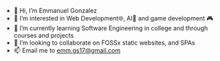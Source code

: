 - 👋 Hi, I’m Emmanuel Gonzalez
- 👀 I’m interested in Web Development🌐, AI🤖 and game development 🎮
- 🌱 I’m currently learning Software Engineering in college and through courses and projects
- 💞️ I’m looking to collaborate on FOSSx static websites, and SPAs
- 📫 Email me to emm.gs17@gmail.com

<!---
emmiGon/emmiGon is a ✨ special ✨ repository because its `README.md` (this file) appears on your GitHub profile.
You can click the Preview link to take a look at your changes.
--->

